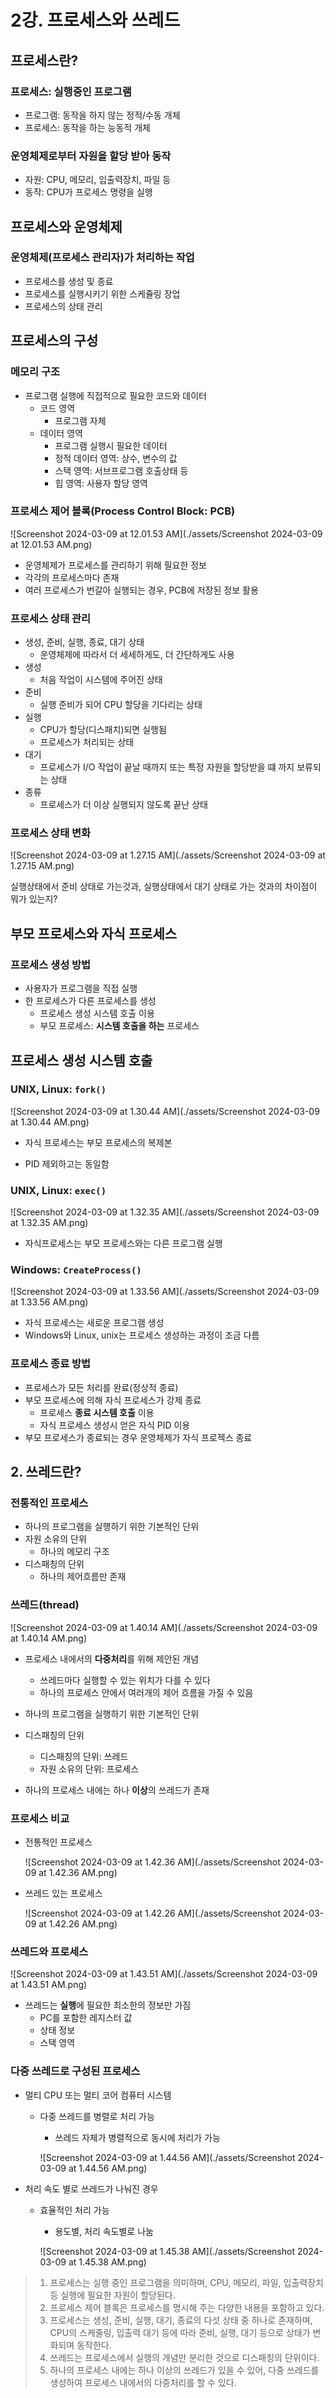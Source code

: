 # 2강. 프로세스와 쓰레드

## 프로세스란?

### 프로세스: 실행중인 프로그램

- 프로그램: 동작을 하지 않는 정적/수동 개체
- 프로세스: 동작을 하는 능동적 개체



### 운영체제로부터 자원을 할당 받아 동작

- 자원: CPU, 메모리, 입출력장치, 파일 등
- 동작: CPU가 프로세스 명령을 실행



## 프로세스와 운영체제

### 운영체제(프로세스 관리자)가 처리하는 작업

- 프로세스를 생성 및 종료
- 프로세스를 실행시키기 위한 스케쥴링 장업
- 프로세스의 상태 관리



## 프로세스의 구성

### 메모리 구조

- 프로그램 실행에 직접적으로 필요한 코드와 데이터
  - 코드 영역
    - 프로그램 자체
  - 데이터 영역
    - 프로그램 실행시 필요한 데이터
    - 정적 데이터 영역: 상수, 변수의 값
    - 스택 영역: 서브프로그램 호출상태 등
    - 힙 영역: 사용자 할당 영역



### 프로세스 제어 블록(Process Control Block: PCB)

![Screenshot 2024-03-09 at 12.01.53 AM](./assets/Screenshot 2024-03-09 at 12.01.53 AM.png)

-  운영체제가 프로세스를 관리하기 위해 필요한 정보
- 각각의 프로세스마다 존재
- 여러 프로세스가 번갈아 실행되는 경우, PCB에 저장된 정보 활용



### 프로세스 상태 관리

- 생성, 준비, 실행, 종료, 대기 상태
  - 운영체제에 따라서 더 세세하게도, 더 간단하게도 사용
- 생성
  - 처음 작업이 시스템에 주어진 상태
- 준비
  - 실행 준비가 되어 CPU 할당을 기다리는 상태
- 실행
  - CPU가 할당(디스패치)되면 실행됨
  - 프로세스가 처리되는 상태
- 대기
  - 프로세스가 I/O 작업이 끝날 때까지 또는 특정 자원을 할당받을 떄 까지 보류되는 상태
- 종류
  - 프로세스가 더 이상 실행되지 않도록 끝난 상태



### 프로세스 상태 변화

![Screenshot 2024-03-09 at 1.27.15 AM](./assets/Screenshot 2024-03-09 at 1.27.15 AM.png)

실행상태에서 준비 상태로 가는것과, 실행상태에서 대기 상태로 가는 것과의 차이점이 뭐가 있는지?



## 부모 프로세스와 자식 프로세스

### 프로세스 생성 방법

- 사용자가 프로그램을 직접 실행
- 한 프로세스가 다른 프로세스를 생성
  - 프로세스 생성 시스템 호출 이용
  - 부모 프로세스: **시스템 호출을 하는** 프로세스



## 프로세스 생성 시스템 호출

### UNIX, Linux: `fork()`

![Screenshot 2024-03-09 at 1.30.44 AM](./assets/Screenshot 2024-03-09 at 1.30.44 AM.png)

- 자식 프로세스는 부모 프로세스의 복제본

- PID 제외하고는 동일함

  

### UNIX, Linux: `exec()`

![Screenshot 2024-03-09 at 1.32.35 AM](./assets/Screenshot 2024-03-09 at 1.32.35 AM.png)

- 자식프로세스는 부모 프로세스와는 다른 프로그램 실행



### Windows: `CreateProcess()`

![Screenshot 2024-03-09 at 1.33.56 AM](./assets/Screenshot 2024-03-09 at 1.33.56 AM.png)

-  자식 프로세스는 새로운 프로그램 생성
- Windows와 Linux, unix는 프로세스 생성하는 과정이 조금 다름



### 프로세스 종료 방법

- 프로세스가 모든 처리를 완료(정상적 종료)
- 부모 프로세스에 의해 자식 프로세스가 강제 종료
  - 프로세스 **종료 시스템 호출** 이용
  - 자식 프로세스 생성시 얻은 자식 PID 이용
- 부모 프로세스가 종료되는 경우 운영체제가 자식 프로젝스 종료



## 2. 쓰레드란?

### 전통적인 프로세스

- 하나의 프로그램을 실행하기 위한 기본적인 단위
- 자원 소유의 단위
  - 하나의 메모리 구조
- 디스패칭의 단위
  - 하나의 제어흐름만 존재



### 쓰레드(thread)

![Screenshot 2024-03-09 at 1.40.14 AM](./assets/Screenshot 2024-03-09 at 1.40.14 AM.png)

- 프로세스 내에서의 **다중처리**를 위해 제안된 개념
  - 쓰레드마다 실행할 수 있는 위치가 다를 수 있다
  - 하나의 프로세스 안에서 여러개의 제어 흐름을 가질 수 있음
- 하나의 프로그램을 실행하기 위한 기본적인 단위
- 디스패칭의 단위
  - 디스패칭의 단위: 쓰레드
  - 자원 소유의 단위: 프로세스

- 하나의 프로세스 내에는 하나 **이상**의 쓰레드가 존재 



### 프로세스 비교

- 전통적인 프로세스

  ![Screenshot 2024-03-09 at 1.42.36 AM](./assets/Screenshot 2024-03-09 at 1.42.36 AM.png)

- 쓰레드 있는 프로세스

  ![Screenshot 2024-03-09 at 1.42.26 AM](./assets/Screenshot 2024-03-09 at 1.42.26 AM.png)



### 쓰레드와 프로세스

![Screenshot 2024-03-09 at 1.43.51 AM](./assets/Screenshot 2024-03-09 at 1.43.51 AM.png)

- 쓰레드는 **실행**에 필요한 최소한의 정보만 가짐
  - PC를 포함한 레지스터 값
  - 상태 정보
  - 스택 영역



### 다중 쓰레드로 구성된 프로세스

- 멀티 CPU 또는 멀티 코어 컴퓨터 시스템

  - 다중 쓰레드를 병렬로 처리 가능

    - 쓰레드 자체가 병렬적으로 동시에 처리가 가능

    ![Screenshot 2024-03-09 at 1.44.56 AM](./assets/Screenshot 2024-03-09 at 1.44.56 AM.png)

- 처리 속도 별로 쓰레드가 나눠진 경우

  - 효율적인 처리 가능

    - 용도별, 처리 속도별로 나눔

    ![Screenshot 2024-03-09 at 1.45.38 AM](./assets/Screenshot 2024-03-09 at 1.45.38 AM.png)





> 1. 프로세스는 실행 중인 프로그램을 의미하며, CPU, 메모리, 파일, 입출력장치 등 실행에 필요한 자원이 할당된다.
> 2. 프로세스 제어 블록은 프로세스를 명시해 주는 다양한 내용을 포함하고 있다.
> 3. 프로세스는 생성, 준비, 실행, 대기, 종료의 다섯 상태 중 하나로 존재하며, CPU의 스케줄링, 입출력 대기 등에 따라 준비, 실행, 대기 등으로 상태가 변화되며 동작한다.
> 4. 쓰레드는 프로세스에서 실행의 개념만 분리한 것으로 디스패칭의 단위이다.
> 5. 하나의 프로세스 내에는 하나 이상의 쓰레드가 있을 수 있어, 다중 쓰레드를 생성하여 프로세스 내에서의 다중처리를 할 수 있다.